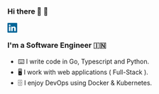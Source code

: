 ### Hi there 👋 :drum:
<a href="https://www.linkedin.com/in/adharshmk96/">
  <img align="left" alt="Linkedin" width="22px" src="https://raw.githubusercontent.com/adharshmk96/adharshmk96/main/icons/linkedin.svg" />
</a>

<br />

### I'm a Software Engineer :india:

- :keyboard: I write code in Go, Typescript and Python.
- :desktop_computer: I work with web applications ( Full-Stack ).
- :file_cabinet: I enjoy DevOps using Docker & Kubernetes.


<!--
**adharshmk96/adharshmk96** is a ✨ _special_ ✨ repository because its `README.md` (this file) appears on your GitHub profile.

Here are some ideas to get you started:

- 🔭 I’m currently working on ...
- 🌱 I’m currently learning ...
- 👯 I’m looking to collaborate on ...
- 🤔 I’m looking for help with ...
- 💬 Ask me about ...
- 📫 How to reach me: ...
- 😄 Pronouns: ...
- ⚡ Fun fact: ...
-->
